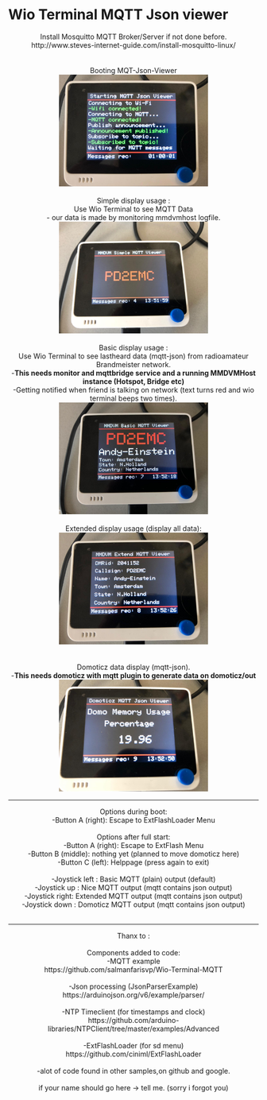 # Wio Terminal MQTT Json viewer	

<center>	
Install Mosquitto MQTT Broker/Server if not done before.<br>	
http://www.steves-internet-guide.com/install-mosquitto-linux/<br>	
<br><br>	
Booting MQT-Json-Viewer<br>	
<img src="images/start.jpeg" width="300">	
<br><br>	
Simple display usage : <br>	
Use Wio Terminal to see MQTT Data <br>	
- our data is made by monitoring mmdvmhost logfile.<br>	
<img src="images/simple.jpeg" width="300">	
<br><br>	
Basic display usage :<br>	
Use Wio Terminal to see lastheard data (mqtt-json) from radioamateur Brandmeister network.<br>	
-<b>This needs monitor and mqttbridge service and a running MMDVMHost instance (Hotspot, Bridge etc)</b><br>	
-Getting notified when friend is talking on network (text turns red and wio terminal beeps two times).<br>	
<img src="images/basic.jpeg" width="300">	
<br><br>	
Extended display usage (display all data):<br>	
<img src="images/extended.jpeg" width="300"><br>	
<br><br>	
Domoticz data display (mqtt-json).<br>	
-<b>This needs domoticz with mqtt plugin to generate data on domoticz/out</b><br>	
<img src="images/domoticz.jpeg" width="300"><br>	
<hr>	
Options during boot:<br>	
-Button A (right):  Escape to ExtFlashLoader Menu	
<br><br>	
Options after full start:<br>	
-Button A (right):  Escape to ExtFlash Menu<br>	
-Button B (middle): nothing yet (planned to move domoticz here)<br>	
-Button C (left):   Helppage (press again to exit)	
<br><br>	
-Joystick left : Basic MQTT (plain) output (default)<br>	
-Joystick up   : Nice MQTT output (mqtt contains json output)<br>	
-Joystick right: Extended MQTT output (mqtt contains json output) <br>	
-Joystick down : Domoticz MQTT output (mqtt contains json output)	
<br><br>	
<hr>	
Thanx to :<br><br>	
Components added to code:<br>	
-MQTT example<br>	
https://github.com/salmanfarisvp/Wio-Terminal-MQTT<br>	
<br>	
-Json processing (JsonParserExample)<br>	
https://arduinojson.org/v6/example/parser/<br>	
<br>	
-NTP Timeclient (for timestamps and clock)<br>	
https://github.com/arduino-libraries/NTPClient/tree/master/examples/Advanced<br>	
<br>	
-ExtFlashLoader (for sd menu)<br>	
https://github.com/ciniml/ExtFlashLoader<br>	
<br>	
-alot of code found in other samples,on github and google.<br>	
<br>	
if your name should go here -> tell me. (sorry i forgot you)
